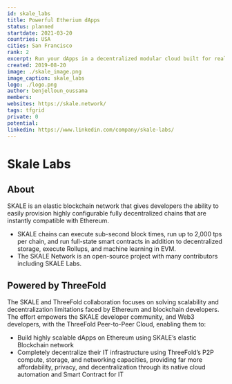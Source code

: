 ```yaml
---
id: skale_labs
title: Powerful Etherium dApps
status: planned
startdate: 2021-03-20
countries: USA
cities: San Francisco
rank: 2
excerpt: Run your dApps in a decentralized modular cloud built for real-world needs and configured for your requirements.
created: 2019-08-20
image: ./skale_image.png
image_caption: skale_labs
logo: ./logo.png
author: benjelloun_oussama
members:
websites: https://skale.network/
tags: tfgrid
private: 0
potential:
linkedin: https://www.linkedin.com/company/skale-labs/
---
```


# Skale Labs

## About


SKALE is an elastic blockchain network that gives developers the ability to easily provision highly configurable fully decentralized chains that are instantly compatible with Ethereum.

- SKALE chains can execute sub-second block times, run up to 2,000 tps per chain, and run full-state smart contracts in addition to decentralized storage, execute Rollups, and machine learning in EVM.
- The SKALE Network is an open-source project with many contributors including SKALE Labs.

## Powered by ThreeFold

The SKALE and ThreeFold collaboration focuses on solving scalability and decentralization limitations faced by Ethereum and blockchain developers. The effort empowers the SKALE developer community, and Web3 developers, with the ThreeFold Peer-to-Peer Cloud, enabling them to:

- Build highly scalable dApps on Ethereum using SKALE’s elastic Blockchain network
- Completely decentralize their IT infrastructure using ThreeFold’s P2P compute, storage, and networking capacities, providing far more affordability, privacy, and decentralization through its native cloud automation and Smart Contract for IT

